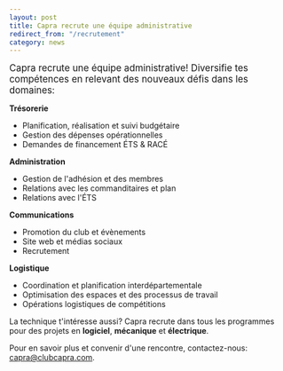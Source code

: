 ```yaml
---
layout: post
title: Capra recrute une équipe administrative
redirect_from: "/recrutement"
category: news
---
```


<big>Capra recrute une équipe administrative! Diversifie tes compétences en relevant des nouveaux défis dans les domaines:</big>

**Trésorerie**

* Planification, réalisation et suivi budgétaire
* Gestion des dépenses opérationnelles
* Demandes de financement ÉTS & RACÉ

**Administration**

* Gestion de l'adhésion et des membres
* Relations avec les commanditaires et plan
* Relations avec l'ÉTS 
 
**Communications**

* Promotion du club et évènements
* Site web et médias sociaux
* Recrutement

**Logistique**

* Coordination et planification interdépartementale
* Optimisation des espaces et des processus de travail
* Opérations logistiques de compétitions


La technique t'intéresse aussi? Capra recrute dans tous les programmes pour des projets en **logiciel**, **mécanique** et **électrique**. 

Pour en savoir plus et convenir d'une rencontre, contactez-nous: <a href="&#x6d;&#97;&#x69;&#x6c;&#116;&#111;&#x3a;&#99;&#x61;&#112;&#114;&#97;&#x40;&#99;&#108;&#117;&#x62;&#x63;&#97;&#x70;&#114;&#97;&#46;&#99;&#111;&#109;">&#99;&#97;&#112;&#x72;&#97;&#64;&#99;&#x6c;&#117;&#x62;&#x63;&#x61;&#x70;&#x72;&#97;&#46;&#99;&#x6f;&#x6d;</a>.